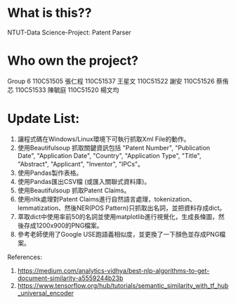 # What is this??
NTUT-Data Science-Project: Patent Parser

# Who own the project?
Group 6
110C51505 張仁程
110C51537 王星文
110C51522 謝安
110C51526	蔡侑芯
110C51533	陳毓庭
110C51520	楊文均

# Update List:
1. 讓程式碼在Windows/Linux環境下可執行抓取Xml File的動作。
2. 使用Beautifulsoup 抓取關鍵資訊包括 "Patent Number", "Publication Date", "Application Date", "Country", "Application Type", "Title", "Abstract", "Applicant", "Inventor", "IPCs"。
3. 使用Pandas製作表格。
4. 使用Pandas匯出CSV檔 (或匯入關聯式資料庫)。
5. 使用Beautifulsoup 抓取Patent Claims。
6. 使用nltk處理對Patent Claims進行自然語言處理，tokenization、lemmatization、然後NER(POS Pattern)只抓取出名詞，並把資料存成dict。
7. 萃取dict中使用率前50的名詞並使用matplotlib進行視覺化，生成長條圖，然後存成1200x900的PNG檔案。
8. 參考老師使用了Google USE跑語義相似度，並更換了一下顏色並存成PNG檔案。

References:
1. https://medium.com/analytics-vidhya/best-nlp-algorithms-to-get-document-similarity-a5559244b23b
2. https://www.tensorflow.org/hub/tutorials/semantic_similarity_with_tf_hub_universal_encoder
